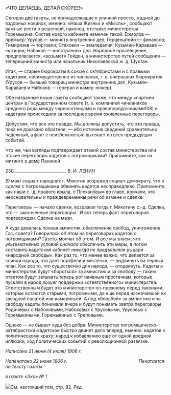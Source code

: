 «ЧТО ДЕЛАЕШЬ, ДЕЛАЙ СКОРЕЕ!»

Сегодня две газеты, не принадлежащие к уличной прессе, жадной до вздорных но­винок, именно: «Наша Жизнь» и «Мысль» , сообщают важные вести о решенной, на­конец, отставке министерства Горемыкина. Состав нового кабинета намечен такой: Ер­молов — премьер; Урусов — министр внутренних дел; Герценштейн — финансов; Ти­мирязев — торговли; Стахович — земледелия; Кузьмин-Караваев — юстиции; Набоков — иностранных дел. Народное просвещение, предполагается, «возьмет» Гейден, а ми­нистерство путей сообщения — теперешний министр или начальник Николаевской ж. д. Шухтан.

Итак, — старые бюрократы в союзе с октябристами и с правыми кадетами, преиму­щественно из чиновных, т. е. вчерашних бюрократов (Урусов — бывший товарищ ми­нистра внутренних дел, Кузьмин-Караваев и Набоков — генерал и камер-юнкер).

Обе названные выше газеты сообщают также, что между «партией центра» в Госу­дарственном совете (т. е. компанией чиновников среднего рода между черносотенцами и правопорядочниками108) и кадетами происходили за последнее время оживленные переговоры.

Допустим, что все это правда. Мы _должны_ допустить, что это правда, пока не дока­зано обратное, — ибо источник сведений сравнительно надежный, а факт с неизбежно­стью вытекает из всех предыдущих событий.

Что же, чьи взгляды подтверждает этакий состав министерства или этакие перегово­ры кадетов с погромщиками? Припомните, как на митинге в доме Паниной

  

230__________________________ В. И. ЛЕНИН

(9 мая) социал-народник г. Мякотин возражал социал-демократу, что в _сделке_ с по­громщиками обвинять кадетов несправедливо. Припомните, как наши с.-д. правого крыла, с Плехановым во главе, кричали, что неосновательны и преждевременны речи об измене и сделке.

Переговоры — начало сделки, возражал тогда г. Мякотину с.-д. Сделка, это — за­конченные переговоры . И вот теперь факт переговоров подтвержден. Сделка на мази.

А куда девалась полная амнистия, обеспечение свобод, уничтожение Гос. совета? Говорилось _об этом_ на переговорах кадетов с погромщиками? Газеты молчат об этом. И все мы знаем, что _ультимативных_ условий _сначала_ обеспечить эти меры, а потом составить кадетский кабинет _никогда не предъявляли_ рыцари «народной свободы». Как раз то, что менее важно, что делается за спиной народа, что дает портфели и местечки, — выдвинуть на первый план. Как раз то, что существенно для народа, — отодвинуть. Кадеты в министерстве будут «бороться» за амнистию и за свободу — таким ответом будут затыкать теперь рот наивным простачкам, которые пускали в народ лозунг под­держки «ответственного» министерства. Ответственным будет это министерство по-прежнему перед законами, которые остаются старыми, погромными, да еще перед на­значившей их звездной палатой или камарильей. А под «борьбой» за амнистию и за свободу кадеты понимали вчера и будут понимать завтра переговоры Родичевых с На­боковыми, Набоковых с Урусовыми, Урусовых с Горемыкиными, Горемыкиных с Тре­повыми.

Однако — не бывает худа без добра. Министерство погромщическо-октябристски-кадетское быстро двинет дело вперед, именно: кадетов к политическому краху; народ к избавлению еще от одной вредной иллюзии; ход политических событий к революцион­ной развязке.

_Написано 21 июня (4 июля) 1906 г._

_Напечатано 22 июня 1906 г.                                                         Печатается по тексту газеты_

_в газете «Эхо» № 1_

![](file:///C:/Users/bot32/AppData/Local/Temp/msohtmlclip1/01/clip_image001.png)См. настоящий том, стр. 92. _Ред._
